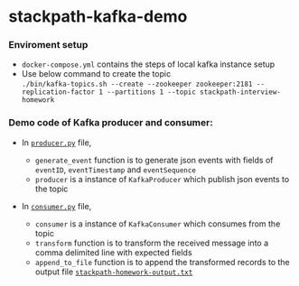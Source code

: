 # stackpath-kafka-demo
### Enviroment setup
- `docker-compose.yml` contains the steps of local kafka instance setup
- Use below command to create the topic    
`./bin/kafka-topics.sh --create --zookeeper zookeeper:2181 --replication-factor 1 --partitions 1 --topic stackpath-interview-homework` 

### Demo code of Kafka producer and consumer:
- In [`producer.py`](https://github.com/Tmzpanda/stackpath-kafka-demo/blob/master/producer.py) file,
  - `generate_event` function is to generate json events with fields of `eventID`, `eventTimestamp` and `eventSequence`
  - `producer` is a instance of `KafkaProducer` which publish json events to the topic
  
- In [`consumer.py`](https://github.com/Tmzpanda/stackpath-kafka-demo/blob/master/consumer.py) file,
  - `consumer` is a instance of `KafkaConsumer` which consumes from the topic
  - `transform` function is to transform the received message into a comma delimited line with expected fields
  - `append_to_file` function is to append the transformed records to the output file [`stackpath-homework-output.txt`](https://github.com/Tmzpanda/stackpath-kafka-demo/blob/master/temp/stackpath-homework-output.txt)
 

  


